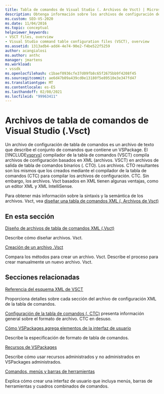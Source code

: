 ```yaml
---
title: Tabla de comandos de Visual Studio (. Archivos de Vsct) | Microsoft Docs
description: Obtenga información sobre los archivos de configuración de tabla de comandos, que son archivos de texto que describen el conjunto de comandos que contiene un VSPackage.
ms.custom: SEO-VS-2020
ms.date: 11/04/2016
ms.topic: conceptual
helpviewer_keywords:
- VSCT files, overview
- Visual Studio command table configuration files (VSCT), overview
ms.assetid: 1313adb4-add4-4e74-90e2-f4be522f5259
author: acangialosi
ms.author: anthc
manager: jmartens
ms.workload:
- vssdk
ms.openlocfilehash: c1baef0936cfe37d09fb8c65f2675bb9f4208f45
ms.sourcegitcommit: ae6d47b09a439cd0e13180f5e89510e3e347fd47
ms.translationtype: MT
ms.contentlocale: es-ES
ms.lasthandoff: 02/08/2021
ms.locfileid: "99963411"
---
```

# <a name="visual-studio-command-table-vsct-files"></a>Archivos de tabla de comandos de Visual Studio (.Vsct)
Un archivo de configuración de tabla de comandos es un archivo de texto que describe el conjunto de comandos que contiene un VSPackage. El [!INCLUDE[vsprvs](../../code-quality/includes/vsprvs_md.md)] compilador de la tabla de comandos (VSCT) compila archivos de configuración basados en XML (archivos. VSCT) en archivos de salida de tabla de comandos binarios (. CTO). Los archivos. CTO resultantes son los mismos que los creados mediante el compilador de la tabla de comandos (CTC) para compilar los archivos de configuración. CTC. Sin embargo, los archivos. Vsct basados en XML tienen algunas ventajas, como un editor XML y XML IntelliSense.

 Para obtener más información sobre la sintaxis y la semántica de los archivos. Vsct, vea [diseñar una tabla de comandos XML (. Archivos de Vsct)](../../extensibility/internals/designing-xml-command-table-dot-vsct-files.md)

## <a name="in-this-section"></a>En esta sección
 [Diseño de archivos de tabla de comandos XML (.Vsct)](../../extensibility/internals/designing-xml-command-table-dot-vsct-files.md)

 Describe cómo diseñar archivos. Vsct.

 [Creación de un archivo .Vsct](../../extensibility/internals/how-to-create-a-dot-vsct-file.md)

 Compara los métodos para crear un archivo. Vsct. Describe el proceso para crear manualmente un nuevo archivo. Vsct.

## <a name="related-sections"></a>Secciones relacionadas
 [Referencia del esquema XML de VSCT](../../extensibility/vsct-xml-schema-reference.md)

 Proporciona detalles sobre cada sección del archivo de configuración XML de la tabla de comandos.

 [Configuración de la tabla de comandos (. CTC)](/previous-versions/bb165153(v=vs.100)) presenta información general sobre el formato de archivo. CTC en desuso.

 [Cómo VSPackages agrega elementos de la interfaz de usuario](../../extensibility/internals/how-vspackages-add-user-interface-elements.md)

 Describe la especificación de formato de tabla de comandos.

 [Recursos de VSPackages](../../extensibility/internals/resources-in-vspackages.md)

 Describe cómo usar recursos administrados y no administrados en VSPackages administrados.

 [Comandos, menús y barras de herramientas](../../extensibility/internals/commands-menus-and-toolbars.md)

 Explica cómo crear una interfaz de usuario que incluya menús, barras de herramientas y cuadros combinados de comandos.